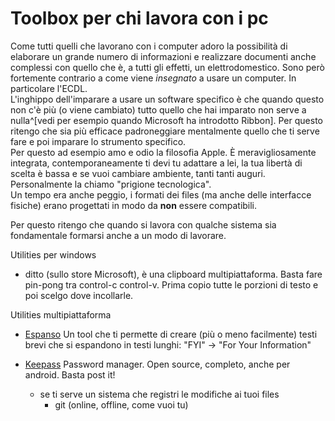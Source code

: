 # Toolbox per chi lavora con i pc

Come tutti quelli che lavorano con i computer adoro la possibilità di elaborare un grande numero di informazioni e realizzare documenti anche complessi con quello che è, a tutti gli effetti, un elettrodomestico. Sono però fortemente contrario a come viene *insegnato* a usare un computer. In particolare l'ECDL.  
L'inghippo dell'imparare a usare un software specifico è che quando questo non c'è più (o viene cambiato) tutto quello che hai imparato non serve a nulla^[vedi per esempio quando Microsoft ha introdotto Ribbon]. Per questo ritengo che sia più efficace padroneggiare mentalmente quello che ti serve fare e poi imparare lo strumento specifico.  
Per questo ad esempio amo e odio la filosofia Apple. È meravigliosamente integrata, contemporaneamente ti devi tu adattare a lei, la tua libertà di scelta è bassa e se vuoi cambiare ambiente, tanti tanti auguri. Personalmente la chiamo "prigione tecnologica".  
Un tempo era anche peggio, i formati dei files (ma anche delle interfacce fisiche) erano progettati in modo da **non** essere compatibili.  

Per questo ritengo che quando si lavora con qualche sistema sia fondamentale formarsi anche a un modo di lavorare.

Utilities per windows
* ditto (sullo store Microsoft), è una clipboard multipiattaforma. Basta fare pin-pong tra control-c control-v. Prima copio tutte le porzioni di testo e poi scelgo dove incollarle.

Utilities multipiattaforma

* [Espanso](https://espanso.org/) Un tool che ti permette di creare (più o meno facilmente) testi brevi che si espandono in testi lunghi: "FYI" -> "For Your Information"
* [Keepass](https://keepass.info/) Password manager. Open source, completo, anche per android. Basta post it!

	* se ti serve un sistema che registri le modifiche ai tuoi files
		* git (online, offline, come vuoi tu)




